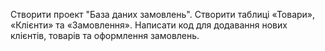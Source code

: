Створити проект "База даних замовлень". Створити таблиці «Товари», «Клієнти» та «Замовлення». Написати код для додавання нових клієнтів, товарів та оформлення замовлень.
